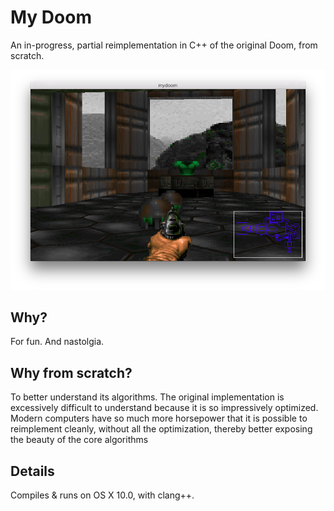 # My Doom

An in-progress, partial reimplementation in C++ of the original Doom, from scratch. 

![Screenshot](screenshot.png)

## Why?

For fun. And nastolgia. 

## Why from scratch? 

To better understand its algorithms. The original implementation is excessively difficult to understand because it is so impressively optimized. Modern computers have so much more horsepower that it is possible to reimplement cleanly, without all the optimization, thereby better exposing the beauty of the core algorithms

## Details

Compiles & runs on OS X 10.0, with clang++.
